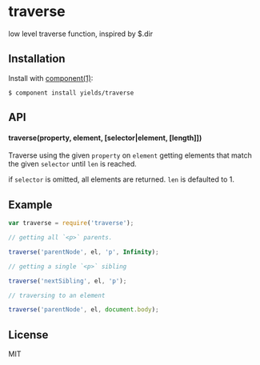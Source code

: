 
# traverse

  low level traverse function, inspired by $.dir

## Installation

  Install with [component(1)](http://component.io):

    $ component install yields/traverse

## API

#### traverse(property, element, [selector|element, [length]])

Traverse using the given `property` on `element` getting elements
that match the given `selector` until `len` is reached.

if `selector` is omitted, all elements are returned.
`len` is defaulted to 1.

## Example

```js
var traverse = require('traverse');

// getting all `<p>` parents.

traverse('parentNode', el, 'p', Infinity);

// getting a single `<p>` sibling

traverse('nextSibling', el, 'p');

// traversing to an element

traverse('parentNode', el, document.body);
```

## License

  MIT

